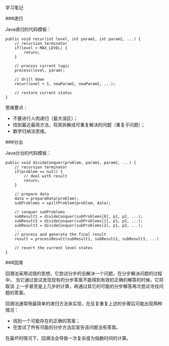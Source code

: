 学习笔记

###递归

Java递归的代码模板：
```
public void recur(int level, int param1, int param2, ...) {
    // recursion terminator
    if(level > MAX_LEVEL) {
        return;
    }
    
    // process current logic
    process(level, param);
    
    // drill down
    recur(level + 1, newParam1, newParam2, ...);
    
    // restore current status
}
```
思维要点：
* 不要进行人肉递归（最大误区）；
* 找到最近最简方法，将其拆解成可重复解决的问题（重复子问题）；
* 数学归纳法思维。

###分治

Java分治的代码模板：
```
public void divideConquer(problem, param1, param2, ...) {
    // recursion terminator
    if(problem == null) {
        // deal with result
        return;
    }
   
    // prepare data
    data = prepareData(problem);
    subProblems = spiltProblem(problem, data);
   
    // conquer subProblems
    subResult1 = divideConquer(subProblems[0], p1, p2, ...);
    subResult2 = divideConquer(subProblems[1], p1, p2, ...);
    subResult3 = divideConquer(subProblems[2], p1, p2, ...);
    ...
    // process and generate the final result 
    result = processResult(subResult1, subResult2, subResult3, ...)
    
    // revert the current level states
}
```
###回溯

回溯法采用试错的思想，它尝试分步的去解决一个问题。在分步解决问题的过程中，
当它通过尝试发现现有的分步答案不能得到有效的正确的解答的时候，它将取消
上一步甚至是上几步的计算，再通过其它的可能的分步解答再次尝试寻找问 题的答案。

回溯法通常用最简单的递归方法来实现，在反复重复上述的步骤后可能出现两种 情况：
* 找到一个可能存在的正确的答案；
* 在尝试了所有可能的分步方法后宣告该问题没有答案。

在最坏的情况下，回溯法会导致一次复杂度为指数时间的计算。